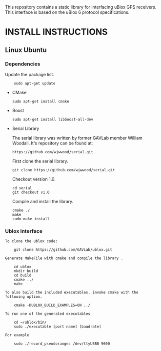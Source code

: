 This repository contains a static library for interfacing uBlox GPS receivers.  This interface is based on the uBlox 6 protocol specifications.

# INSTALL INSTRUCTIONS #

## Linux Ubuntu ##

### Dependencies ###

Update the package list.

		sudo apt-get update

-	CMake

		sudo apt-get install cmake
	
-	Boost

		sudo apt-get install libboost-all-dev
	
- 	Serial Library

	The serial library was written by former GAVLab member William Woodall.  It's repository can be found at:

		https://github.com/wjwwood/serial.git

	First clone the serial library.

		git clone https://github.com/wjwwood/serial.git

	Checkout version 1.0.

		cd serial
		git checkout v1.0

	Compile and install the library.

		cmake ./
		make
		sudo make install

### Ublox Interface ###

	To clone the ublox code:

		git clone https://github.com/GAVLab/ublox.git

	Generate MakeFile with cmake and compile the library .

		cd ublox
		mkdir build
		cd build
		cmake ../
		make

	To also build the included executables, invoke cmake with the following option.

		cmake -DUBLOX_BUILD_EXAMPLES=ON ../

	To run one of the generated executables

		cd ~/ublox/bin/
		sudo ./executable [port name] [baudrate]

	For example

		sudo ./record_pseudoranges /dev/ttyUSB0 9600
